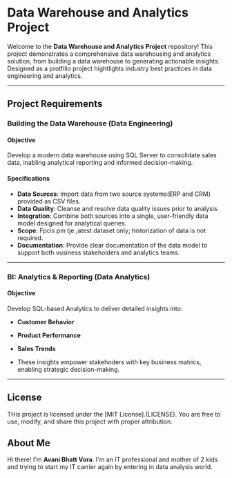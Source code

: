 # Data Warehouse and Analytics Project

Welcome to the **Data Warehouse and Analytics Project** repository!
This project demonstrates a comprehensive data warehousing and analytics solution, from building a data warehouse to generating actionable insights Designed as a protfilio project hightlights industry best practices in data engineering and analytics.

---

##  Project Requirements

### Building the Data Warehouse (Data Engineering)

#### Objective
Develop a modern data warehouse using SQL Server to consolidate sales data, inabling analytical reporting and informed decision-making.

#### Specifications
- **Data Sources**: Import data from two source systems(ERP and CRM) provided as CSV files.
- **Data Quality**: Cleanse and resolve data quality issues prior to analysis.
- **Integration**: Combine both sources into a single, user-friendly data model designed for analytical queries.
- **Scope**: Fpcis pm tje ;atest dataset only; historization of data is not required.
- **Documentation**: Provide clear documentation of the data model to support both vusiness stakeholders and analytics teams.

---

### BI: Analytics & Reporting (Data Analytics)

#### Objective
Develop SQL-based Analytics to deliver detailed insights into:
- **Customer Behavior**
- **Product Performance**
- **Sales Trends**

- These insights empower stakehoders with key business matrics, enabling strategic decision-making.

---

## License

THis project is licensed under the [MIT License].(LICENSE). You are free to use, modify, and share this project with proper attribution.

## About Me

Hi there! I'm **Avani Bhatt Vora**. I'm an IT professional and mother of 2 kids and trying to start my IT carrier again by entering in data analysis world.
